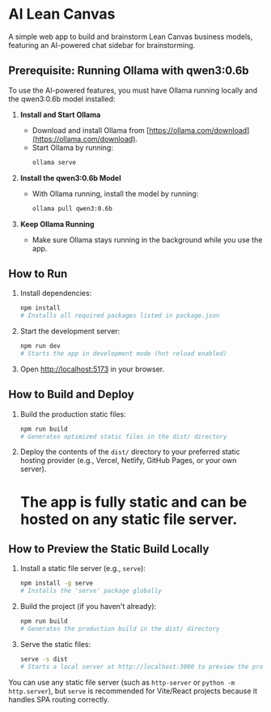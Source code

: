 # AI Lean Canvas

A simple web app to build and brainstorm Lean Canvas business models, featuring an AI-powered chat sidebar for brainstorming.

## Prerequisite: Running Ollama with qwen3:0.6b

To use the AI-powered features, you must have Ollama running locally and the qwen3:0.6b model installed:

1. **Install and Start Ollama**

   - Download and install Ollama from [https://ollama.com/download](https://ollama.com/download).
   - Start Ollama by running:
     ```bash
     ollama serve
     ```

2. **Install the qwen3:0.6b Model**

   - With Ollama running, install the model by running:
     ```bash
     ollama pull qwen3:0.6b
     ```

3. **Keep Ollama Running**
   - Make sure Ollama stays running in the background while you use the app.

## How to Run

1. Install dependencies:
   ```bash
   npm install
   # Installs all required packages listed in package.json
   ```
2. Start the development server:
   ```bash
   npm run dev
   # Starts the app in development mode (hot reload enabled)
   ```
3. Open [http://localhost:5173](http://localhost:5173) in your browser.

## How to Build and Deploy

1. Build the production static files:
   ```bash
   npm run build
   # Generates optimized static files in the dist/ directory
   ```
2. Deploy the contents of the `dist/` directory to your preferred static hosting provider (e.g., Vercel, Netlify, GitHub Pages, or your own server).
   # The app is fully static and can be hosted on any static file server.

## How to Preview the Static Build Locally

1. Install a static file server (e.g., `serve`):
   ```bash
   npm install -g serve
   # Installs the 'serve' package globally
   ```
2. Build the project (if you haven't already):
   ```bash
   npm run build
   # Generates the production build in the dist/ directory
   ```
3. Serve the static files:
   ```bash
   serve -s dist
   # Starts a local server at http://localhost:3000 to preview the production build
   ```

You can use any static file server (such as `http-server` or `python -m http.server`), but `serve` is recommended for Vite/React projects because it handles SPA routing correctly.
